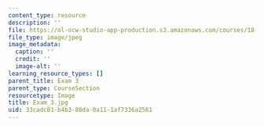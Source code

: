 ```yaml
---
content_type: resource
description: ''
file: https://ol-ocw-studio-app-production.s3.amazonaws.com/courses/18-06sc-linear-algebra-fall-2011/33cadc81b4b388da0a111af7336a2561_Exam_3.jpg
file_type: image/jpeg
image_metadata:
  caption: ''
  credit: ''
  image-alt: ''
learning_resource_types: []
parent_title: Exam 3
parent_type: CourseSection
resourcetype: Image
title: Exam_3.jpg
uid: 33cadc81-b4b3-88da-0a11-1af7336a2561
---
```

